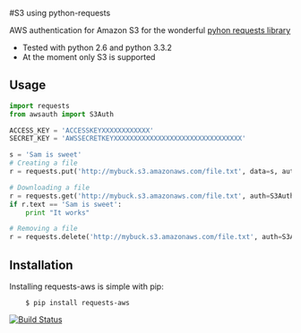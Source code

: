 #S3 using python-requests

AWS authentication for Amazon S3 for the wonderful [pyhon requests library](http://python-requests.org)

- Tested with python 2.6 and python 3.3.2
- At the moment only S3 is supported

## Usage


```python
import requests
from awsauth import S3Auth

ACCESS_KEY = 'ACCESSKEYXXXXXXXXXXXX'
SECRET_KEY = 'AWSSECRETKEYXXXXXXXXXXXXXXXXXXXXXXXXXXXXXXXX'        

s = 'Sam is sweet'
# Creating a file
r = requests.put('http://mybuck.s3.amazonaws.com/file.txt', data=s, auth=S3Auth(ACCESS_KEY, SECRET_KEY))

# Downloading a file
r = requests.get('http://mybuck.s3.amazonaws.com/file.txt', auth=S3Auth(ACCESS_KEY, SECRET_KEY))
if r.text == 'Sam is sweet':
    print "It works"

# Removing a file
r = requests.delete('http://mybuck.s3.amazonaws.com/file.txt', auth=S3Auth(ACCESS_KEY, SECRET_KEY))

```

## Installation
Installing requests-aws is simple with pip:

```
    $ pip install requests-aws
```

[![Build Status](https://travis-ci.org/tax/python-requests-aws.png?branch=master)](https://travis-ci.org/tax/python-requests-aws)
